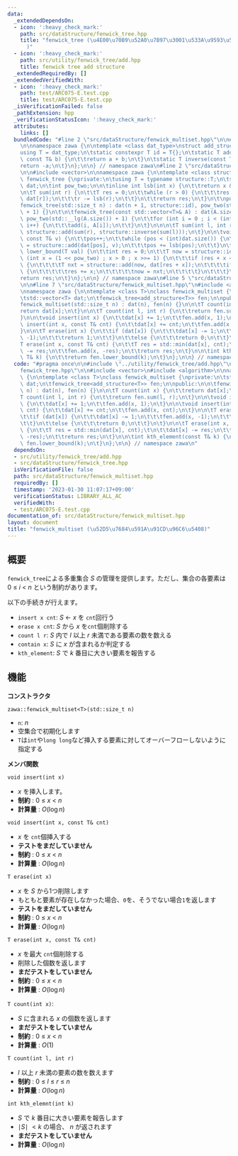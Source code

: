 ```yaml
---
data:
  _extendedDependsOn:
  - icon: ':heavy_check_mark:'
    path: src/dataStructure/fenwick_tree.hpp
    title: "fenwick_tree (\u4E00\u70B9\u52A0\u7B97\u3001\u533A\u9593\u548C\u53D6\u5F97\
      )"
  - icon: ':heavy_check_mark:'
    path: src/utility/fenwick_tree/add.hpp
    title: fenwick tree add structure
  _extendedRequiredBy: []
  _extendedVerifiedWith:
  - icon: ':heavy_check_mark:'
    path: test/ARC075-E.test.cpp
    title: test/ARC075-E.test.cpp
  _isVerificationFailed: false
  _pathExtension: hpp
  _verificationStatusIcon: ':heavy_check_mark:'
  attributes:
    links: []
  bundledCode: "#line 2 \"src/dataStructure/fenwick_multiset.hpp\"\n\n#line 2 \"src/utility/fenwick_tree/add.hpp\"\
    \n\nnamespace zawa {\n\ntemplate <class dat_type>\nstruct add_structure {\n\t\
    using T = dat_type;\n\tstatic constexpr T id = T{};\n\tstatic T add(const T& a,\
    \ const T& b) {\n\t\treturn a + b;\n\t}\n\tstatic T inverse(const T& a) {\n\t\t\
    return -a;\n\t}\n};\n\n} // namespace zawa\n#line 2 \"src/dataStructure/fenwick_tree.hpp\"\
    \n\n#include <vector>\n\nnamespace zawa {\n\ntemplate <class structure>\nclass\
    \ fenwick_tree {\nprivate:\n\tusing T = typename structure::T;\n\tstd::vector<T>\
    \ dat;\n\tint pow_two;\n\n\tinline int lsb(int x) {\n\t\treturn x & -x;\n\t}\n\
    \n\tT sum(int r) {\n\t\tT res = 0;\n\t\twhile (r > 0) {\n\t\t\tres = structure::add(res,\
    \ dat[r]);\n\t\t\tr -= lsb(r);\n\t\t}\n\t\treturn res;\n\t}\n\t\npublic:\n\n\t\
    fenwick_tree(std::size_t n) : dat(n + 1, structure::id), pow_two(std::__lg(n)\
    \ + 1) {}\n\t\n\tfenwick_tree(const std::vector<T>& A) : dat(A.size() + 1, structure::id),\
    \ pow_two(std::__lg(A.size()) + 1) {\n\t\tfor (int i = 0 ; i < (int)A.size() ;\
    \ i++) {\n\t\t\tadd(i, A[i]);\n\t\t}\n\t}\n\n\n\tT sum(int l, int r) {\n\t\treturn\
    \ structure::add(sum(r), structure::inverse(sum(l)));\n\t}\n\n\tvoid add(int pos,\
    \ const T& v) {\n\t\tpos++;\n\t\twhile (pos < (int)dat.size()) {\n\t\t\tdat[pos]\
    \ = structure::add(dat[pos], v);\n\t\t\tpos += lsb(pos);\n\t\t}\n\t}\n\n\tint\
    \ lower_bound(T val) {\n\t\tint res = 0;\n\t\tT now = structure::id;\n\t\tfor\
    \ (int x = (1 << pow_two) ; x > 0 ; x >>= 1) {\n\t\t\tif (res + x < (int)dat.size())\
    \ {\n\t\t\t\tT nxt = structure::add(now, dat[res + x]);\n\t\t\t\tif (nxt < val)\
    \ {\n\t\t\t\t\tres += x;\n\t\t\t\t\tnow = nxt;\n\t\t\t\t}\n\t\t\t}\n\t\t}\n\t\t\
    return res;\n\t}\n};\n\n} // namespace zawa\n#line 5 \"src/dataStructure/fenwick_multiset.hpp\"\
    \n\n#line 7 \"src/dataStructure/fenwick_multiset.hpp\"\n#include <algorithm>\n\
    \nnamespace zawa {\n\ntemplate <class T>\nclass fenwick_multiset {\nprivate:\n\
    \tstd::vector<T> dat;\n\tfenwick_tree<add_structure<T>> fen;\n\npublic:\n\n\t\
    fenwick_multiset(std::size_t n) : dat(n), fen(n) {}\n\n\tT count(int x) {\n\t\t\
    return dat[x];\n\t}\n\n\tT count(int l, int r) {\n\t\treturn fen.sum(l, r);\n\t\
    }\n\n\tvoid insert(int x) {\n\t\tdat[x] += 1;\n\t\tfen.add(x, 1);\n\t}\n\n\tvoid\
    \ insert(int x, const T& cnt) {\n\t\tdat[x] += cnt;\n\t\tfen.add(x, cnt);\n\t\
    }\n\n\tT erase(int x) {\n\t\tif (dat[x]) {\n\t\t\tdat[x] -= 1;\n\t\t\tfen.add(x,\
    \ -1);\n\t\t\treturn 1;\n\t\t}\n\t\telse {\n\t\t\treturn 0;\n\t\t}\n\t}\n\n\t\
    T erase(int x, const T& cnt) {\n\t\tT res = std::min(dat[x], cnt);\t\n\t\tdat[x]\
    \ -= res;\n\t\tfen.add(x, -res);\n\t\treturn res;\n\t}\n\n\tint kth_element(const\
    \ T& k) {\n\t\treturn fen.lower_bound(k);\n\t}\n};\n\n} // namespace zawa\n"
  code: "#pragma once\n\n#include \"../utility/fenwick_tree/add.hpp\"\n#include \"\
    fenwick_tree.hpp\"\n\n#include <vector>\n#include <algorithm>\n\nnamespace zawa\
    \ {\n\ntemplate <class T>\nclass fenwick_multiset {\nprivate:\n\tstd::vector<T>\
    \ dat;\n\tfenwick_tree<add_structure<T>> fen;\n\npublic:\n\n\tfenwick_multiset(std::size_t\
    \ n) : dat(n), fen(n) {}\n\n\tT count(int x) {\n\t\treturn dat[x];\n\t}\n\n\t\
    T count(int l, int r) {\n\t\treturn fen.sum(l, r);\n\t}\n\n\tvoid insert(int x)\
    \ {\n\t\tdat[x] += 1;\n\t\tfen.add(x, 1);\n\t}\n\n\tvoid insert(int x, const T&\
    \ cnt) {\n\t\tdat[x] += cnt;\n\t\tfen.add(x, cnt);\n\t}\n\n\tT erase(int x) {\n\
    \t\tif (dat[x]) {\n\t\t\tdat[x] -= 1;\n\t\t\tfen.add(x, -1);\n\t\t\treturn 1;\n\
    \t\t}\n\t\telse {\n\t\t\treturn 0;\n\t\t}\n\t}\n\n\tT erase(int x, const T& cnt)\
    \ {\n\t\tT res = std::min(dat[x], cnt);\t\n\t\tdat[x] -= res;\n\t\tfen.add(x,\
    \ -res);\n\t\treturn res;\n\t}\n\n\tint kth_element(const T& k) {\n\t\treturn\
    \ fen.lower_bound(k);\n\t}\n};\n\n} // namespace zawa\n"
  dependsOn:
  - src/utility/fenwick_tree/add.hpp
  - src/dataStructure/fenwick_tree.hpp
  isVerificationFile: false
  path: src/dataStructure/fenwick_multiset.hpp
  requiredBy: []
  timestamp: '2023-01-30 11:07:17+09:00'
  verificationStatus: LIBRARY_ALL_AC
  verifiedWith:
  - test/ARC075-E.test.cpp
documentation_of: src/dataStructure/fenwick_multiset.hpp
layout: document
title: "fenwick_multiset (\u52D5\u7684\u591A\u91CD\u96C6\u5408)"
---
```


## 概要

`fenwick_tree`による多重集合 $S$ の管理を提供します。ただし、集合の各要素は $0\ \le\ i\ <\ n$ という制約があります。

以下の手続きが行えます。
- `insert x cnt`: $S\ \leftarrow\ x$ を `cnt`回行う
- `erase x cnt`: $S$ から $x$ を`cnt`個削除する
- `count l r`: $S$ 内で $l$ 以上 $r$ 未満である要素の数を数える
- `contain x`: $S$ に $x$ が含まれるか判定する
- `kth_element`: $S$ で $k$ 番目に大きい要素を報告する

## 機能

**コンストラクタ**

`zawa::fenwick_multiset<T>(std::size_t n)`
- `n`: $n$
- 空集合で初期化します
- `T`は`int`や`long long`など挿入する要素に対してオーバーフローしないように指定する

**メンバ関数**

`void insert(int x)`
- $x$ を挿入します。
- **制約** : $0\ \le\ x\ <\ n$
- **計算量** : $O(\log n)$

`void insert(int x, const T& cnt)`
- $x$ を `cnt`個挿入する
- **テストをまだしていません**
- **制約** : $0\ \le\ x\ <\ n$
- **計算量** : $O(\log n)$

`T erase(int x)`
- $x$ を $S$ から1つ削除します
- もともと要素が存在しなかった場合、`0`を、そうでない場合`1`を返します
- **テストをまだしていません**
- **制約** : $0\ \le\ x\ <\ n$
- **計算量** : $O(\log n)$

`T erase(int x, const T& cnt)`
- $x$ を最大 `cnt`個削除する
- 削除した個数を返します
- **まだテストをしていません**
- **制約** : $0\ \le\ x\ <\ n$
- **計算量** : $O(\log n)$

`T count(int x)`:
- $S$ に含まれる $x$ の個数を返します
- **まだテストをしていません**
- **制約** : $0\ \le\ x\ <\ n$
- **計算量** : $O(1)$

`T count(int l, int r)`
- $l$ 以上 $r$ 未満の要素の数を数えます
- **制約** : $0\ \le\ l\ \le\ r\ \le\ n$
- **計算量** : $O(\log n)$

`int kth_elemnt(int k)`
- $S$ で $k$ 番目に大きい要素を報告します
- $\mid S\mid\ < k$ の場合、 $n$ が返されます
- **まだテストをしていません**
- **計算量** : $O(\log n)$
